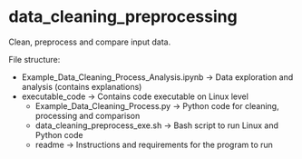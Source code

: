 # data_cleaning_preprocessing
Clean, preprocess and compare input data.

File structure:
- Example_Data_Cleaning_Process_Analysis.ipynb          -> Data exploration and analysis (contains explanations)
- executable_code                                       -> Contains code executable on Linux level
    - Example_Data_Cleaning_Process.py                  -> Python code for cleaning, processing and comparison
    - data_cleaning_preprocess_exe.sh                   -> Bash script to run Linux and Python code
    - readme                                            -> Instructions and requirements for the program to run
